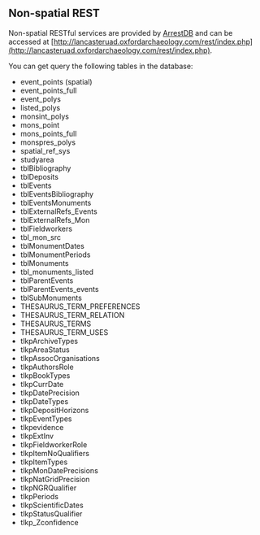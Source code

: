 ## Non-spatial REST

Non-spatial RESTful services are provided by [ArrestDB](https://github.com/alixaxel/ArrestDB) and can be accessed at [http://lancasteruad.oxfordarchaeology.com/rest/index.php](http://lancasteruad.oxfordarchaeology.com/rest/index.php).

You can get query the following tables in the database:

* event_points (spatial)
* event_points_full
* event_polys
* listed_polys
* monsint_polys
* mons_point
* mons_points_full
* monspres_polys
* spatial_ref_sys
* studyarea
* tblBibliography
* tblDeposits
* tblEvents
* tblEventsBibliography
* tblEventsMonuments
* tblExternalRefs_Events
* tblExternalRefs_Mon
* tblFieldworkers
* tbl_mon_src
* tblMonumentDates
* tblMonumentPeriods
* tblMonuments
* tbl_monuments_listed
* tblParentEvents
* tblParentEvents_events
* tblSubMonuments
* THESAURUS_TERM_PREFERENCES
* THESAURUS_TERM_RELATION
* THESAURUS_TERMS
* THESAURUS_TERM_USES
* tlkpArchiveTypes
* tlkpAreaStatus
* tlkpAssocOrganisations
* tlkpAuthorsRole
* tlkpBookTypes
* tlkpCurrDate
* tlkpDatePrecision
* tlkpDateTypes
* tlkpDepositHorizons
* tlkpEventTypes
* tlkpevidence
* tlkpExtInv
* tlkpFieldworkerRole
* tlkpItemNoQualifiers
* tlkpItemTypes
* tlkpMonDatePrecisions
* tlkpNatGridPrecision
* tlkpNGRQualifier
* tlkpPeriods
* tlkpScientificDates
* tlkpStatusQualifier
* tlkp_Zconfidence
